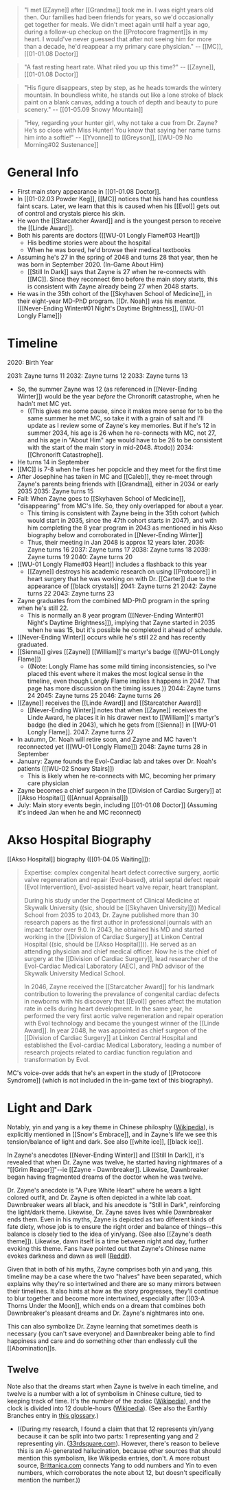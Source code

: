
> "I met [[Zayne]] after [[Grandma]] took me in. I was eight years old then. Our families had been friends for years, so we'd occasionally get together for meals. We didn't meet again until half a year ago, during a follow-up checkup on the [[Protocore fragment]]s in my heart. I would've never guessed that after not seeing him for more than a decade, he'd reappear a my primary care physician." 
> -- [[MC]], [[01-01.08 Doctor]]

> "A fast resting heart rate. What riled you up this time?" 
> -- [[Zayne]], [[01-01.08 Doctor]]

> "His figure disappears, step by step, as he heads towards the wintery mountain. In boundless white, he stands out like a lone stroke of black paint on a blank canvas, adding a touch of depth and beauty to pure scenery."
> -- [[01-05.09 Snowy Mountain]]

> "Hey, regarding your hunter girl, why not take a cue from Dr. Zayne? He's so close with Miss Hunter! You know that saying her name turns him into a softie!"
> -- [[Yvonne]] to [[Greyson]], [[WU-09 No Morning#02 Sustenance]]

# General Info

* First main story appearance in [[01-01.08 Doctor]].
* In [[01-02.03 Powder Keg]], [[MC]] notices that his hand has countless faint scars. Later, we learn that this is caused when his [[Evol]] gets out of control and crystals pierce his skin.
* He won the [[Starcatcher Award]] and is the youngest person to receive the [[Linde Award]].
* Both his parents are doctors ([[WU-01 Longly Flame#03 Heart]])
	* His bedtime stories were about the hospital
	* When he was bored, he'd browse their medical textbooks
* Assuming he's 27 in the spring of 2048 and turns 28 that year, then he was born in September 2020. (In-Game About Him)
	* [[Still In Dark]] says that Zayne is 27 when he re-connects with [[MC]]. Since they reconnect 6mo before the main story starts, this is consistent with Zayne already being 27 when 2048 starts.
* He was in the 35th cohort of the [[Skyhaven School of Medicine]], in their eight-year MD-PhD program. [[Dr. Noah]] was his mentor. ([[Never-Ending Winter#01 Night's Daytime Brightness]], [[WU-01 Longly Flame]])

# Timeline

2020: Birth Year

2031: Zayne turns 11
2032: Zayne turns 12
2033: Zayne turns 13
* So, the summer Zayne was 12 (as referenced in [[Never-Ending Winter]]) would be the year *before* the Chronorift catastrophe, when he hadn't met MC yet.
	* ((This gives me some pause, since it makes more sense for to be the same summer he met MC, so take it with a grain of salt and I'll update as I review some of Zayne's key memories. But if he's 12 in summer 2034, his age is 26 when he re-connects with MC, not 27, and his age in "About Him" age would have to be 26 to be consistent with the start of the main story in mid-2048. #todo))
2034: [[Chronorift Catastrophe]]. 
* He turns 14 in September
* [[MC]] is 7-8 when he fixes her popcicle and they meet for the first time
* After Josephine has taken in MC and [[Caleb]], they re-meet through Zayne's parents being friends with [[Grandma]], either in 2034 or early 2035
2035: Zayne turns 15
 * Fall: When Zayne goes to [[Skyhaven School of Medicine]], "disappearing" from MC's life. So, they only overlapped for about a year.
	 * This timing is consistent with Zayne being in the 35th cohort (which would start in 2035, since the 47th cohort starts in 2047), and with him completing the 8 year program in 2043 as mentioned in his Akso biography below and corroborated in [[Never-Ending Winter]]
	 * Thus, their meeting in Jan 2048 is approx 12 years later.
2036: Zayne turns 16
2037: Zayne turns 17
2038: Zayne turns 18
2039: Zayne turns 19
2040: Zayne turns 20
* [[WU-01 Longly Flame#03 Heart]] includes a flashback to this year
	* [[Zayne]] destroys his academic research on using [[Protocore]] in heart surgery that he was working on with Dr. [[Carter]] due to the appearance of [[black crystals]]
2041: Zayne turns 21
2042: Zayne turns 22
2043: Zayne turns 23
* Zayne graduates from the combined MD-PhD program in the spring when he's still 22.
	* This is normally an 8 year program ([[Never-Ending Winter#01 Night's Daytime Brightness]]), implying that Zayne started in 2035 when he was 15, but it's possible he completed it ahead of schedule.
* [[Never-Ending Winter]] occurs while he's still 22 and has recently graduated.
* [[Sienna]] gives [[Zayne]] [[William]]'s martyr's badge ([[WU-01 Longly Flame]])
	* ((Note: Longly Flame has some mild timing inconsistencies, so I've placed this event where it makes the most logical sense in the timeline, even though Longly Flame implies it happens in 2047. That page has more discussion on the timing issues.))
2044: Zayne turns 24
2045: Zayne turns 25
2046: Zayne turns 26
* [[Zayne]] receives the [[Linde Award]] and [[Starcatcher Award]]
	* [[Never-Ending Winter]] notes that when [[Zayne]] receives the Linde Award, he places it in his drawer next to [[William]]'s martyr's badge (he died in 2043), which he gets from [[Sienna]] in [[WU-01 Longly Flame]].
2047: Zayne turns 27
* In autumn, Dr. Noah will retire soon, and Zayne and MC haven't reconnected yet ([[WU-01 Longly Flame]])
2048: Zayne turns 28 in September
* January: Zayne founds the Evol-Cardiac lab and takes over Dr. Noah's patients ([[WU-02 Snowy Stairs]])
	* This is likely when he re-connects with MC, becoming her primary care physician
* Zayne becomes a chief surgeon in the [[Division of Cardiac Surgery]] at [[Akso Hospital]] ([[Annual Appraisal]])
* July: Main story events begin, including [[01-01.08 Doctor]] (Assuming it's indeed Jan when he and MC reconnect)



# Akso Hospital Biography

[[Akso Hospital]] biography ([[01-04.05 Waiting]]):
> Expertise: complex congenital heart defect corrective surgery, aortic valve regeneration and repair (Evol-based), atrial septal defect repair (Evol Intervention), Evol-assisted heart valve repair, heart transplant.
> 
> During his study under the Department of Clinical Medicine at Skywalk University ((sic, should be [[Skyhaven University]])) Medical School from 2035 to 2043, Dr. Zayne published more than 30 research papers as the first author in professional journals with an impact factor over 9.0. In 2043, he obtained his MD and started working in the [[Division of Cardiac Surgery]] at Linkon Central Hospital ((sic, should be [[Akso Hospital]])). He served as an attending physician and chief medical officer. Now he is the chief of surgery at the [[Division of Cardiac Surgery]], lead researcher of the Evol-Cardiac Medical Laboratory (AEC), and PhD advisor of the Skywalk University Medical School.
> 
> In 2046, Zayne received the [[Starcatcher Award]] for his landmark contribution to lowering the prevalance of congenital cardiac defects in newborns with his discovery that [[Evol]] genes affect the mutation rate in cells during heart development. In the same year, he performed the very first aortic valve regeneration and repair operation with Evol technology and became the youngest winner of the [[Linde Award]]. In year 2048, he was appointed as chief surgeon of the [[Division of Cardiac Surgery]] at Linkon Central Hospital and established the Evol-cardiac Medical Laboratory, leading a number of research projects related to cardiac function regulation and transformation by Evol.

MC's voice-over adds that he's an expert in the study of [[Protocore Syndrome]] (which is not included in the in-game text of this biography).

# Light and Dark
Notably, yin and yang is a key theme in Chinese philosphy ([Wikipedia](https://en.wikipedia.org/wiki/Yin_and_yang)), is explicitly mentioned in [[Snow's Embrace]], and in Zayne's life we see this tension/balance of light and dark. See also [[white ice]], [[black ice]].

In Zayne's anecdotes [[Never-Ending Winter]] and [[Still In Dark]], it's revealed that when Dr. Zayne was twelve, he started having nightmares of a "[[Grim Reaper]]"--ie [[Zayne - Dawnbreaker]]. Likewise, Dawnbreaker began having fragmented dreams of the doctor when he was twelve.

Dr. Zayne's anecdote is "A Pure White Heart" where he wears a light colored outfit, and Dr. Zayne is often depicted in a white lab coat. Dawnbreaker wears all black, and his anecdote is "Still in Dark", reinforcing the light/dark theme. Likewise, Dr. Zayne saves lives while Dawnbreaker ends them. Even in his myths, Zayne is depicted as two different kinds of fate diety, whose job is to ensure the right order and balance of things--this balance is closely tied to the idea of yin/yang. (See also [[Zayne's death theme]]). Likewise, dawn itself is a time between night and day, further evoking this theme. Fans have pointed out that Zayne's Chinese name evokes darkness and dawn as well ([Reddit](https://www.reddit.com/r/LoveAndDeepspace/comments/19eu6x9/comment/kjgpa4k/?utm_source=share&utm_medium=web3x&utm_name=web3xcss&utm_term=1&utm_content=share_button)).

Given that in both of his myths, Zayne comprises both yin and yang, this timeline may be a case where the two "halves" have been separated, which explains why they're so intertwined and there are so many mirrors between their timelines. It also hints at how as the story progresses, they'll continue to blur together and become more intertwined, especially after [[03-A Thorns Under the Moon]], which ends on a dream that combines both Dawnbreaker's pleasant dreams and Dr. Zayne's nightmares into one.

This can also symbolize Dr. Zayne learning that sometimes death is necessary (you can't save everyone) and Dawnbreaker being able to find happiness and care and do something other than endlessly cull the [[Abomination]]s.

## Twelve
Note also that the dreams start when Zayne is twelve in each timeline, and twelve is a number with a lot of symbolism in Chinese culture, tied to keeping track of time. It's the number of the zodiac ([Wikipedia](https://en.wikipedia.org/wiki/Earthly_Branches)), and the clock is divided into 12 double-hours ([Wikipedia](https://en.wikipedia.org/wiki/Traditional_Chinese_timekeeping#Dual-hour.2Fshi)). (See also the Earthly Branches entry in [this glossary](https://immortalmountain.wordpress.com/glossary/other-miscellaneous-terms/).)
* ((During my research, I found a claim that that 12 represents yin/yang because it can be split into two parts: 1 representing yang and 2 representing yin. ([33rdsquare.com](https://www.33rdsquare.com/is-12-a-lucky-number-in-chinese/)). However, there's reason to believe this is an AI-generated hallucination, because other sources that should mention this symbolism, like Wikipedia entries, don't. A more robust source, [Brittanica.com](https://www.britannica.com/topic/yinyang) connects Yang to odd numbers and Yin to even numbers, which corroborates the note about 12, but doesn't specifically mention the number.))


